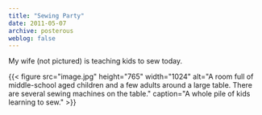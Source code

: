 ```yaml
---
title: "Sewing Party"
date: 2011-05-07
archive: posterous
weblog: false
---
```


My wife (not pictured) is teaching kids to sew today.

{{< figure 
	src="image.jpg" 
	height="765" 
	width="1024" 
	alt="A room full of middle-school aged children and a few adults around a large table. There are several sewing machines on the table." 
	caption="A whole pile of kids learning to sew." >}}
	
	
